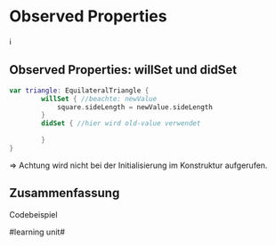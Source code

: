 # Observed Properties
ℹ️

## Observed Properties: willSet und didSet

```swift
var triangle: EquilateralTriangle {
        willSet { //beachte: newValue
            square.sideLength = newValue.sideLength
        }
		didSet { //hier wird old-value verwendet
			
		}
}
```


=\> Achtung wird nicht bei der Initialisierung im Konstruktur aufgerufen.

## Zusammenfassung
Codebeispiel

#learning unit#